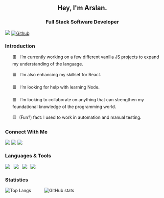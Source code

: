 <h2 align='center'>Hey, I'm Arslan.</h2>

<h3 align='center'>Full Stack Software Developer </h3>

![](https://visitor-badge.laobi.icu/badge?page_id=ArslanInfinite.ArslanInfinite)
[![Github](https://img.shields.io/github/followers/ArslanInfinite?label=Follow&style=social)](https://github.com/ArslanInfinite)

### Introduction
<ul align="left">
    🟥 &nbsp; I’m currently working on a few different vanilla JS projects to expand my understanding of the language. <br><br>
    🟦 &nbsp; I’m also enhancing my skillset for React. <br><br>
    🟪 &nbsp; I’m looking for help with learning Node. <br><br>
    🟩 &nbsp; I’m looking to collaborate on anything that can strengthen my foundational knowledge of the programming world. <br><br>
    🟨  &nbsp;(Fun?) fact: I used to work in automation and manual testing.
</ul>

### Connect With Me

<p align="left">
 <a href="mailto:ali.arslan319@gmail.com" target="_blank" rel="noopener noreferrer"> <img src="https://img.icons8.com/color/50/000000/gmail-new.png"/></a>
 <a href="https://linkedin.com/in/arslaninc" target="_blank" rel="noopener noreferrer"> <img src="https://img.icons8.com/color/50/000000/linkedin.png"/></a>
 <a href="https://arslaninfinite.medium.com/" target="_blank" rel="noopener noreferrer"> <img src="https://img.icons8.com/ios-filled/50/000000/medium-new.png"/></a>
</p>

### Languages & Tools

<img src="https://img.icons8.com/color/48/000000/javascript--v1.png"/> &nbsp; <img src="https://img.icons8.com/officel/48/000000/react.png"/> &nbsp; <img src="https://img.icons8.com/color/48/000000/redux.png"/> &nbsp; <img src="https://img.icons8.com/color/48/000000/git.png"/>
### Statistics 
![Top Langs](https://github-readme-stats.vercel.app/api/top-langs/?username=arslaninfinite&theme=gotham) &nbsp; &nbsp; &nbsp; &nbsp; &nbsp;
![GitHub stats](https://github-readme-stats.vercel.app/api?username=arslaninfinite&show_icons=true&theme=gotham)


<!--
**ArslanInfinite/ArslanInfinite** is a ✨ _special_ ✨ repository because its `README.md` (this file) appears on your GitHub profile.

Here are some ideas to get you started:
-->

